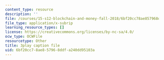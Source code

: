 ```yaml
---
content_type: resource
description: ''
file: /courses/15-s12-blockchain-and-money-fall-2018/6bf20cc78ae857968ddfa240dd95103a_uNqMBBbb6UI.vtt
file_type: application/x-subrip
learning_resource_types: []
license: https://creativecommons.org/licenses/by-nc-sa/4.0/
ocw_type: OCWFile
resourcetype: Other
title: 3play caption file
uid: 6bf20cc7-8ae8-5796-8ddf-a240dd95103a
---
```

